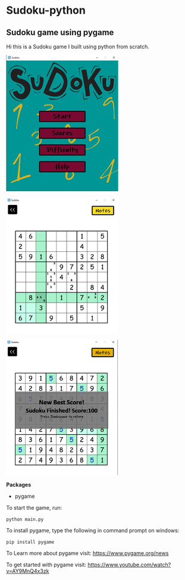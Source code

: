 # Sudoku-python
## Sudoku game using pygame

Hi this is a Sudoku game I built using python from scratch.  


![Alt text](Data/images/ss1.png?raw=true "Title")

![Alt text](Data/images/ss3.png?raw=true "Title")

![Alt text](Data/images/ss4.png?raw=true "Title")

**Packages**

- pygame

To start the game, run:

```
python main.py
```

To install pygame, type the following in command prompt on windows:
```
pip install pygame
```

To Learn more about pygame visit: https://www.pygame.org/news

To get started with pygame visit: https://www.youtube.com/watch?v=AY9MnQ4x3zk
